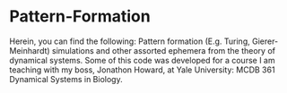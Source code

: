 # Pattern-Formation
Herein, you can find the following: Pattern formation (E.g. Turing, Gierer-Meinhardt) simulations and other assorted ephemera from the theory of dynamical systems. 
Some of this code was developed for a course I am teaching with my boss, Jonathon Howard, at Yale University: MCDB 361 Dynamical Systems in Biology. 
